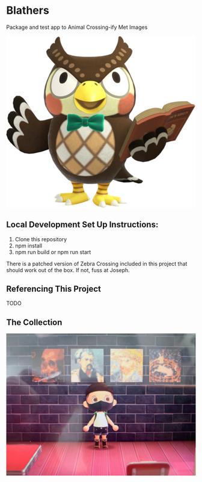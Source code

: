 # Blathers
Package and test app to Animal Crossing-ify Met Images

![Blathers](blathers.png)

## Local Development Set Up Instructions:
1. Clone this repository
2. npm install
3. npm run build or npm run start

There is a patched version of Zebra Crossing included in this project that should work out of the box. If not, fuss at Joseph.

## Referencing This Project

TODO

## The Collection

![Blathers](joseph.jpg)
